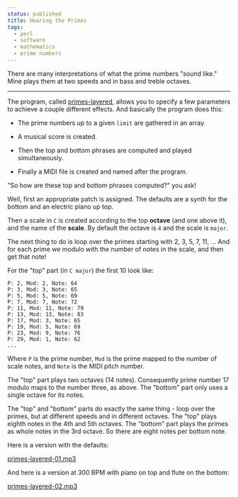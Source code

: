 ```yaml
---
status: published
title: Hearing the Primes
tags:
  - perl
  - software
  - mathematics
  - prime numbers
---
```


There are many interpretations of what the prime numbers "sound like."  Mine plays them at two speeds and in bass and treble octaves.

---

The program, called [primes-layered](https://github.com/ology/Music/blob/master/primes-layered), allows you to specify a few parameters to achieve a couple different effects.  And basically the program does this:

  - The prime numbers up to a given `limit` are gathered in an array.

  - A musical score is created.

  - Then the top and bottom phrases are computed and played simultaneously.

  - Finally a MIDI file is created and named after the program.

"So how are these top and bottom phrases computed?" you ask!

Well, first an appropriate patch is assigned.  The defaults are a synth for the bottom and an electric piano up top.

Then a scale in `C` is created according to the top **octave** (and one above it), and the name of the **scale**.  By default the octave is `4` and the scale is `major`.

The next thing to do is loop over the primes starting with 2, 3, 5, 7, 11, ...  And for each prime we modulo with the number of notes in the scale, and then get that note!

For the "top" part (in `C major`) the first 10 look like:

    P: 2, Mod: 2, Note: 64
    P: 3, Mod: 3, Note: 65
    P: 5, Mod: 5, Note: 69
    P: 7, Mod: 7, Note: 72
    P: 11, Mod: 11, Note: 79
    P: 13, Mod: 13, Note: 83
    P: 17, Mod: 3, Note: 65
    P: 19, Mod: 5, Note: 69
    P: 23, Mod: 9, Note: 76
    P: 29, Mod: 1, Note: 62
    ...

Where `P` is the prime number, `Mod` is the prime mapped to the number of scale notes, and `Note` is the MIDI pitch number.

The "top" part plays two octaves (14 notes).  Consequently prime number 17 modulo maps to the number three, as above.  The "bottom" part only uses a single octave for its notes.

The "top" and "bottom" parts do exactly the same thing - loop over the primes, but at different speeds and in different octaves.  The "top" plays eighth notes in the 4th and 5th octaves.  The "bottom" part plays the primes as whole notes in the 3rd octave.  So there are eight notes per bottom note.

Here is a version with the defaults:

[primes-layered-01.mp3](primes-layered-01.mp3)

And here is a version at 300 BPM with piano on top and flute on the bottom:

[primes-layered-02.mp3](primes-layered-02.mp3)
